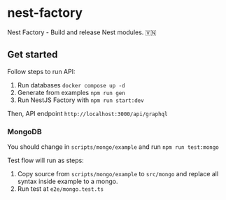 # nest-factory

Nest Factory - Build and release Nest modules. 🇻🇳

## Get started

Follow steps to run API:

1. Run databases `docker compose up -d`
2. Generate from examples `npm run gen`
3. Run NestJS Factory with `npm run start:dev`

Then, API endpoint `http://localhost:3000/api/graphql`

### MongoDB

You should change in `scripts/mongo/example` and run `npm run test:mongo`

Test flow will run as steps:

1. Copy source from `scripts/mongo/example` to `src/mongo` and replace all syntax inside example to a mongo.
2. Run test at `e2e/mongo.test.ts`
